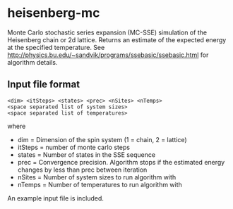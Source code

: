 # heisenberg-mc
Monte Carlo stochastic series expansion (MC-SSE) simulation of the Heisenberg chain or 2d lattice. Returns an estimate of the expected energy at the specified temperature. See http://physics.bu.edu/~sandvik/programs/ssebasic/ssebasic.html for algorithm details.

## Input file format

```
<dim> <itSteps> <states> <prec> <nSites> <nTemps>
<space separated list of system sizes>
<space separated list of temperatures>
```

where

- dim = Dimension of the spin system (1 = chain, 2 = lattice)
- itSteps = number of monte carlo steps
- states = Number of states in the SSE sequence
- prec = Convergence precision. Algorithm stops if the estimated energy changes by less than prec between iteration
- nSites = Number of system sizes to run algorithm with
- nTemps = Number of temperatures to run algorithm with

An example input file is included.
